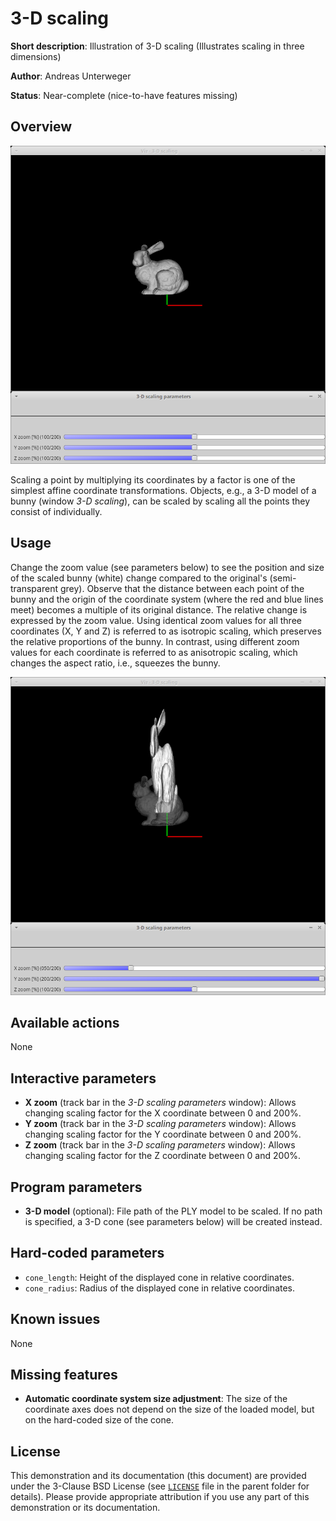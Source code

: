 3-D scaling
===========

**Short description**: Illustration of 3-D scaling (Illustrates scaling in three dimensions)

**Author**: Andreas Unterweger

**Status**: Near-complete (nice-to-have features missing)

Overview
--------

![Screenshot](../screenshots/scaling3d.png)

Scaling a point by multiplying its coordinates by a factor is one of the simplest affine coordinate transformations. Objects, e.g., a 3-D model of a bunny (window *3-D scaling*), can be scaled by scaling all the points they consist of individually.

Usage
-----

Change the zoom value (see parameters below) to see the position and size of the scaled bunny (white) change compared to the original's (semi-transparent grey). Observe that the distance between each point of the bunny and the origin of the coordinate system (where the red and blue lines meet) becomes a multiple of its original distance. The relative change is expressed by the zoom value. Using identical zoom values for all three coordinates (X, Y and Z) is referred to as isotropic scaling, which preserves the relative proportions of the bunny. In contrast, using different zoom values for each coordinate is referred to as anisotropic scaling, which changes the aspect ratio, i.e., squeezes the bunny.

![Screenshot after scaling the bunny anisotropically](../screenshots/scaling3d_x50_y200.png)

Available actions
-----------------

None

Interactive parameters
----------------------

* **X zoom** (track bar in the *3-D scaling parameters* window): Allows changing scaling factor for the X coordinate between 0 and 200%.
* **Y zoom** (track bar in the *3-D scaling parameters* window): Allows changing scaling factor for the Y coordinate between 0 and 200%.
* **Z zoom** (track bar in the *3-D scaling parameters* window): Allows changing scaling factor for the Z coordinate between 0 and 200%.

Program parameters
------------------

* **3-D model** (optional): File path of the PLY model to be scaled. If no path is specified, a 3-D cone (see parameters below) will be created instead.

Hard-coded parameters
---------------------

* `cone_length`: Height of the displayed cone in relative coordinates.
* `cone_radius`: Radius of the displayed cone in relative coordinates.

Known issues
------------

None

Missing features
----------------

* **Automatic coordinate system size adjustment**: The size of the coordinate axes does not depend on the size of the loaded model, but on the hard-coded size of the cone.

License
-------

This demonstration and its documentation (this document) are provided under the 3-Clause BSD License (see [`LICENSE`](../LICENSE) file in the parent folder for details). Please provide appropriate attribution if you use any part of this demonstration or its documentation.